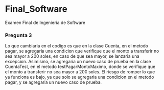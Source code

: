 # Final_Software
Examen Final de Ingenieria de Software

### Pregunta 3

Lo que cambiaria en el codigo es que en la clase Cuenta, en el metodo pagar, se agregaria una condicion que verifique que el monto a transferir no sea mayor a 200 soles, en caso de que sea mayor, se lanzaria una excepcion. Asimismo, se agregaria un nuevo caso de prueba en la clase CuentaTest, en el metodo testPagarMontoMaximo, donde se verifique que el monto a transferir no sea mayor a 200 soles. El riesgo de romper lo que ya funciona es bajo, ya que solo se agregaria una condicion en el metodo pagar, y se agregaria un nuevo caso de prueba.


